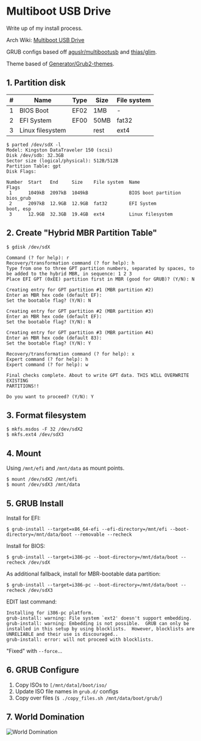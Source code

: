Multiboot USB Drive
===================

Write up of my install process.

Arch Wiki: [Multiboot USB Drive](https://wiki.archlinux.org/index.php/Multiboot_USB_drive#Hybrid_UEFI_GPT_.2B_BIOS_GPT.2FMBR_boot)

GRUB configs based off [aguslr/multibootusb](https://github.com/aguslr/multibootusb) and [thias/glim](https://github.com/thias/glim).

Theme based of [Generator/Grub2-themes](https://github.com/Generator/Grub2-themes).

## 1. Partition disk

| # | Name             | Type | Size | File system |
|---|------------------|------|------|-------------|
| 1 | BIOS Boot        | EF02 | 1MB  | -           |
| 2 | EFI System       | EF00 | 50MB | fat32       |
| 3 | Linux filesystem |      | rest | ext4        |

```
$ parted /dev/sdX -l
Model: Kingston DataTraveler 150 (scsi)
Disk /dev/sdb: 32.3GB
Sector size (logical/physical): 512B/512B
Partition Table: gpt
Disk Flags:

Number  Start   End     Size    File system  Name                 Flags
 1      1049kB  2097kB  1049kB               BIOS boot partition  bios_grub
 2      2097kB  12.9GB  12.9GB  fat32        EFI System           boot, esp
 3      12.9GB  32.3GB  19.4GB  ext4         Linux filesystem
```

## 2. Create "Hybrid MBR Partition Table"
```
$ gdisk /dev/sdX

Command (? for help): r
Recovery/transformation command (? for help): h
Type from one to three GPT partition numbers, separated by spaces, to be added to the hybrid MBR, in sequence: 1 2 3
Place EFI GPT (0xEE) partition first in MBR (good for GRUB)? (Y/N): N

Creating entry for GPT partition #1 (MBR partition #2)
Enter an MBR hex code (default EF):
Set the bootable flag? (Y/N): N

Creating entry for GPT partition #2 (MBR partition #3)
Enter an MBR hex code (default EF):
Set the bootable flag? (Y/N): N

Creating entry for GPT partition #3 (MBR partition #4)
Enter an MBR hex code (default 83):
Set the bootable flag? (Y/N): Y

Recovery/transformation command (? for help): x
Expert command (? for help): h
Expert command (? for help): w

Final checks complete. About to write GPT data. THIS WILL OVERWRITE EXISTING
PARTITIONS!!

Do you want to proceed? (Y/N): Y
```

## 3. Format filesystem
```
$ mkfs.msdos -F 32 /dev/sdX2
$ mkfs.ext4 /dev/sdX3
```

## 4. Mount
Using `/mnt/efi` and `/mnt/data` as mount points.

```
$ mount /dev/sdX2 /mnt/efi
$ mount /dev/sdX3 /mnt/data
```

## 5. GRUB Install
Install for EFI:

`$ grub-install --target=x86_64-efi --efi-directory=/mnt/efi --boot-directory=/mnt/data/boot --removable --recheck`

Install for BIOS:

`$ grub-install --target=i386-pc --boot-directory=/mnt/data/boot --recheck /dev/sdX`

As additional fallback, install for MBR-bootable data partition:

`$ grub-install --target=i386-pc --boot-directory=/mnt/data/boot --recheck /dev/sdX3`

EDIT last command:
```
Installing for i386-pc platform.
grub-install: warning: File system `ext2' doesn't support embedding.
grub-install: warning: Embedding is not possible.  GRUB can only be installed in this setup by using blocklists.  However, blocklists are UNRELIABLE and their use is discouraged..
grub-install: error: will not proceed with blocklists.
```

"Fixed" with `--force`...

## 6. GRUB Configure

 1. Copy ISOs to `[/mnt/data]/boot/iso/`
 2. Update ISO file names in `grub.d/` configs
 3. Copy over files (`$ ./copy_files.sh /mnt/data/boot/grub/`)

## 7. World Domination

![World Domination](https://i.kinja-img.com/gawker-media/image/upload/idwp0z2wdimdtvegz0ao.png)
